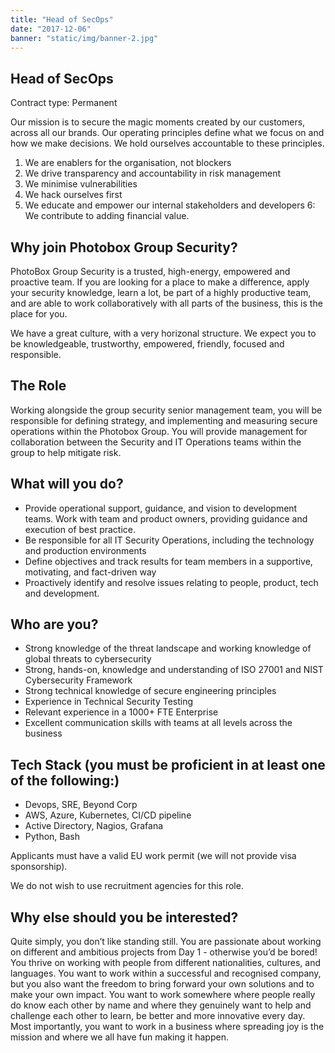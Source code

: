 ```yaml
---
title: "Head of SecOps"
date: "2017-12-06"
banner: "static/img/banner-2.jpg"
---
```


## Head of SecOps

Contract type: Permanent

Our mission is to secure the magic moments created by our customers, across all our brands. Our operating principles define what we focus on and how we make decisions. We hold ourselves accountable to these principles.

1. We are enablers for the organisation, not blockers
2. We drive transparency and accountability in risk management
3. We minimise vulnerabilities
4. We hack ourselves first
5. We educate and empower our internal stakeholders and developers
6: We contribute to adding financial value.

## Why join Photobox Group Security?

PhotoBox Group Security is a trusted, high-energy, empowered and proactive team. If you are looking for a place to make a difference, apply your security knowledge, learn a lot, be part of a highly productive team, and are able to work collaboratively with all parts of the business, this is the place for you.

We have a great culture, with a very horizonal structure. We expect you to be knowledgeable, trustworthy, empowered, friendly, focused and responsible.

## The Role

Working alongside the group security senior management team, you will be responsible for defining strategy, and implementing and measuring secure operations within the Photobox Group. You will provide management for collaboration between the Security and IT Operations teams within the group to help mitigate risk.

## What will you do?

- Provide operational support, guidance, and vision to development teams. Work with team and product owners, providing guidance and execution of best practice.
- Be responsible for all IT Security Operations, including the technology and production environments
- Define objectives and track results for team members in a supportive, motivating, and fact-driven way
- Proactively identify and resolve issues relating to people, product, tech and development.

## Who are you?

- Strong knowledge of the threat landscape and working knowledge of global threats to cybersecurity
- Strong, hands-on, knowledge and understanding of ISO 27001 and NIST Cybersecurity Framework
- Strong technical knowledge of secure engineering principles
- Experience in Technical Security Testing
- Relevant experience in a 1000+ FTE Enterprise
- Excellent communication skills with teams at all levels across the business

## Tech Stack (you must be proficient in at least one of the following:)

- Devops, SRE, Beyond Corp
- AWS, Azure, Kubernetes, CI/CD pipeline
- Active Directory, Nagios, Grafana
- Python, Bash

Applicants must have a valid EU work permit (we will not provide visa sponsorship).

We do not wish to use recruitment agencies for this role.

## Why else should you be interested?

Quite simply, you don’t like standing still. You are passionate about working on different and ambitious projects from Day 1 - otherwise you’d be bored! You thrive on working with people from different nationalities, cultures, and languages. You want to work within a successful and recognised company, but you also want the freedom to bring forward your own solutions and to make your own impact. You want to work somewhere where people really do know each other by name and where they genuinely want to help and challenge each other to learn, be better and more innovative every day. Most importantly, you want to work in a business where spreading joy is the mission and where we all have fun making it happen.
